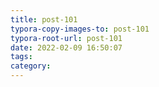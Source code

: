```yaml
---
title: post-101
typora-copy-images-to: post-101
typora-root-url: post-101
date: 2022-02-09 16:50:07
tags:
category:
---
```

